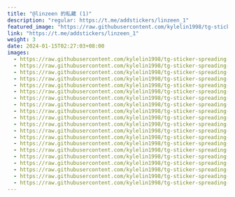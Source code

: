 ```yaml
---
title: "@linzeen 的私藏 (1)"
description: "regular: https://t.me/addstickers/linzeen_1"
featured_image: "https://raw.githubusercontent.com/kylelin1998/tg-sticker-spreading-worldwide-images/main/img/0e52201a-1bea-4980-aeea-63fc69a47dbf.jpg"
link: "https://t.me/addstickers/linzeen_1"
weight: 3
date: 2024-01-15T02:27:03+08:00
images:
  - https://raw.githubusercontent.com/kylelin1998/tg-sticker-spreading-worldwide-images/main/img/0e52201a-1bea-4980-aeea-63fc69a47dbf.jpg
  - https://raw.githubusercontent.com/kylelin1998/tg-sticker-spreading-worldwide-images/main/img/a742b88a-9993-4e61-89ac-fc2ce4033ebd.jpg
  - https://raw.githubusercontent.com/kylelin1998/tg-sticker-spreading-worldwide-images/main/img/65695485-3a67-4cd5-98a2-f73cef9cea6e.jpg
  - https://raw.githubusercontent.com/kylelin1998/tg-sticker-spreading-worldwide-images/main/img/c394d117-768b-4b60-a376-2cf975ce2762.jpg
  - https://raw.githubusercontent.com/kylelin1998/tg-sticker-spreading-worldwide-images/main/img/867db70d-949f-4b09-b16c-83620261522c.jpg
  - https://raw.githubusercontent.com/kylelin1998/tg-sticker-spreading-worldwide-images/main/img/0bf99e53-366c-40af-b148-2af6a907fb84.jpg
  - https://raw.githubusercontent.com/kylelin1998/tg-sticker-spreading-worldwide-images/main/img/63fcc9ba-a087-4810-bf35-7e38df25d09e.jpg
  - https://raw.githubusercontent.com/kylelin1998/tg-sticker-spreading-worldwide-images/main/img/2783dceb-3b13-47d5-89cd-752226fe5f4e.jpg
  - https://raw.githubusercontent.com/kylelin1998/tg-sticker-spreading-worldwide-images/main/img/18631f49-5983-4a8a-a56e-ab64b82041f5.jpg
  - https://raw.githubusercontent.com/kylelin1998/tg-sticker-spreading-worldwide-images/main/img/d018816c-5acb-4632-aed1-23383b2126ff.jpg
  - https://raw.githubusercontent.com/kylelin1998/tg-sticker-spreading-worldwide-images/main/img/cb50c422-cc4e-439d-b76c-5763ad72ca14.jpg
  - https://raw.githubusercontent.com/kylelin1998/tg-sticker-spreading-worldwide-images/main/img/5c25192a-c997-43e8-88f6-e46a42d7cbb1.jpg
  - https://raw.githubusercontent.com/kylelin1998/tg-sticker-spreading-worldwide-images/main/img/9c9d825a-64bd-4be0-8fa1-c4b2ba4fe161.jpg
  - https://raw.githubusercontent.com/kylelin1998/tg-sticker-spreading-worldwide-images/main/img/c1cbc91a-f94a-442c-940c-31c91b54cf39.jpg
  - https://raw.githubusercontent.com/kylelin1998/tg-sticker-spreading-worldwide-images/main/img/4dbe7ae2-3ccb-4f3d-ac67-91ea39240413.jpg
  - https://raw.githubusercontent.com/kylelin1998/tg-sticker-spreading-worldwide-images/main/img/1f275fac-f791-462b-814e-b82116ea781b.jpg
  - https://raw.githubusercontent.com/kylelin1998/tg-sticker-spreading-worldwide-images/main/img/95e613b3-c799-4772-8a12-04411ec32a91.jpg
  - https://raw.githubusercontent.com/kylelin1998/tg-sticker-spreading-worldwide-images/main/img/6e94ba29-6aac-4483-b5ca-dec946dec82a.jpg
  - https://raw.githubusercontent.com/kylelin1998/tg-sticker-spreading-worldwide-images/main/img/f1ed3eaa-e3bf-41ee-a38b-c4dbda5e6e15.jpg
  - https://raw.githubusercontent.com/kylelin1998/tg-sticker-spreading-worldwide-images/main/img/399d6bb2-9d67-47e8-b986-c46aaaf82b25.jpg
---
```


